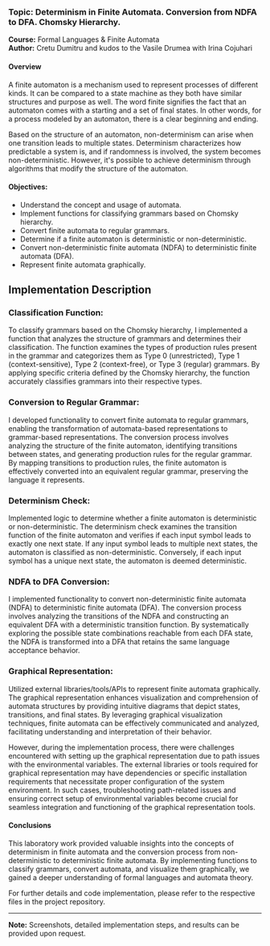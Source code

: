 ### Topic: Determinism in Finite Automata. Conversion from NDFA to DFA. Chomsky Hierarchy.

**Course:** Formal Languages & Finite Automata  
**Author:** Cretu Dumitru and kudos to the Vasile Drumea with Irina Cojuhari

#### Overview
A finite automaton is a mechanism used to represent processes of different kinds. It can be compared to a state machine as they both have similar structures and purpose as well. The word finite signifies the fact that an automaton comes with a starting and a set of final states. In other words, for a process modeled by an automaton, there is a clear beginning and ending.

Based on the structure of an automaton, non-determinism can arise when one transition leads to multiple states. Determinism characterizes how predictable a system is, and if randomness is involved, the system becomes non-deterministic. However, it's possible to achieve determinism through algorithms that modify the structure of the automaton.

#### Objectives:
- Understand the concept and usage of automata.
- Implement functions for classifying grammars based on Chomsky hierarchy.
- Convert finite automata to regular grammars.
- Determine if a finite automaton is deterministic or non-deterministic.
- Convert non-deterministic finite automata (NDFA) to deterministic finite automata (DFA).
- Represent finite automata graphically.

## Implementation Description

### Classification Function:
To classify grammars based on the Chomsky hierarchy, I implemented a function that analyzes the structure of grammars and determines their classification. The function examines the types of production rules present in the grammar and categorizes them as Type 0 (unrestricted), Type 1 (context-sensitive), Type 2 (context-free), or Type 3 (regular) grammars. By applying specific criteria defined by the Chomsky hierarchy, the function accurately classifies grammars into their respective types.

### Conversion to Regular Grammar:
I developed functionality to convert finite automata to regular grammars, enabling the transformation of automata-based representations to grammar-based representations. The conversion process involves analyzing the structure of the finite automaton, identifying transitions between states, and generating production rules for the regular grammar. By mapping transitions to production rules, the finite automaton is effectively converted into an equivalent regular grammar, preserving the language it represents.

### Determinism Check:
Implemented logic to determine whether a finite automaton is deterministic or non-deterministic. The determinism check examines the transition function of the finite automaton and verifies if each input symbol leads to exactly one next state. If any input symbol leads to multiple next states, the automaton is classified as non-deterministic. Conversely, if each input symbol has a unique next state, the automaton is deemed deterministic.

### NDFA to DFA Conversion:
I implemented functionality to convert non-deterministic finite automata (NDFA) to deterministic finite automata (DFA). The conversion process involves analyzing the transitions of the NDFA and constructing an equivalent DFA with a deterministic transition function. By systematically exploring the possible state combinations reachable from each DFA state, the NDFA is transformed into a DFA that retains the same language acceptance behavior.

### Graphical Representation:

Utilized external libraries/tools/APIs to represent finite automata graphically. The graphical representation enhances visualization and comprehension of automata structures by providing intuitive diagrams that depict states, transitions, and final states. By leveraging graphical visualization techniques, finite automata can be effectively communicated and analyzed, facilitating understanding and interpretation of their behavior.

However, during the implementation process, there were challenges encountered with setting up the graphical representation due to path issues with the environmental variables. The external libraries or tools required for graphical representation may have dependencies or specific installation requirements that necessitate proper configuration of the system environment. In such cases, troubleshooting path-related issues and ensuring correct setup of environmental variables become crucial for seamless integration and functioning of the graphical representation tools.



#### Conclusions
This laboratory work provided valuable insights into the concepts of determinism in finite automata and the conversion process from non-deterministic to deterministic finite automata. By implementing functions to classify grammars, convert automata, and visualize them graphically, we gained a deeper understanding of formal languages and automata theory.

For further details and code implementation, please refer to the respective files in the project repository.

---
**Note:** Screenshots, detailed implementation steps, and results can be provided upon request.
